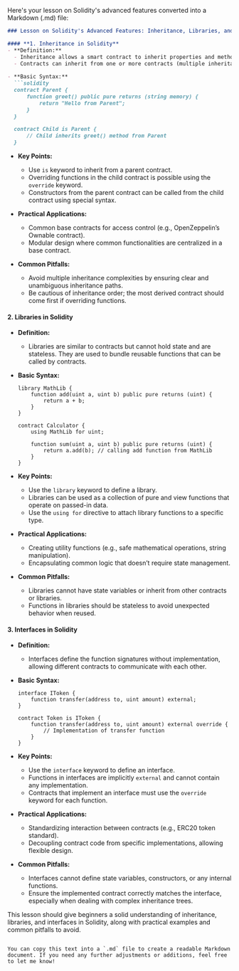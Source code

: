 Here's your lesson on Solidity's advanced features converted into a Markdown (.md) file:

```markdown
### Lesson on Solidity's Advanced Features: Inheritance, Libraries, and Interfaces

#### **1. Inheritance in Solidity**
- **Definition:**
  - Inheritance allows a smart contract to inherit properties and methods from another contract, promoting code reusability and organization.
  - Contracts can inherit from one or more contracts (multiple inheritance), making it possible to extend and override functionalities.
  
- **Basic Syntax:**
  ```solidity
  contract Parent {
      function greet() public pure returns (string memory) {
          return "Hello from Parent";
      }
  }

  contract Child is Parent {
      // Child inherits greet() method from Parent
  }
  ```

- **Key Points:**
  - Use `is` keyword to inherit from a parent contract.
  - Overriding functions in the child contract is possible using the `override` keyword.
  - Constructors from the parent contract can be called from the child contract using special syntax.

- **Practical Applications:**
  - Common base contracts for access control (e.g., OpenZeppelin’s Ownable contract).
  - Modular design where common functionalities are centralized in a base contract.

- **Common Pitfalls:**
  - Avoid multiple inheritance complexities by ensuring clear and unambiguous inheritance paths.
  - Be cautious of inheritance order; the most derived contract should come first if overriding functions.

#### **2. Libraries in Solidity**
- **Definition:**
  - Libraries are similar to contracts but cannot hold state and are stateless. They are used to bundle reusable functions that can be called by contracts.

- **Basic Syntax:**
  ```solidity
  library MathLib {
      function add(uint a, uint b) public pure returns (uint) {
          return a + b;
      }
  }

  contract Calculator {
      using MathLib for uint;

      function sum(uint a, uint b) public pure returns (uint) {
          return a.add(b); // calling add function from MathLib
      }
  }
  ```

- **Key Points:**
  - Use the `library` keyword to define a library.
  - Libraries can be used as a collection of pure and view functions that operate on passed-in data.
  - Use the `using for` directive to attach library functions to a specific type.

- **Practical Applications:**
  - Creating utility functions (e.g., safe mathematical operations, string manipulation).
  - Encapsulating common logic that doesn’t require state management.

- **Common Pitfalls:**
  - Libraries cannot have state variables or inherit from other contracts or libraries.
  - Functions in libraries should be stateless to avoid unexpected behavior when reused.

#### **3. Interfaces in Solidity**
- **Definition:**
  - Interfaces define the function signatures without implementation, allowing different contracts to communicate with each other.

- **Basic Syntax:**
  ```solidity
  interface IToken {
      function transfer(address to, uint amount) external;
  }

  contract Token is IToken {
      function transfer(address to, uint amount) external override {
          // Implementation of transfer function
      }
  }
  ```

- **Key Points:**
  - Use the `interface` keyword to define an interface.
  - Functions in interfaces are implicitly `external` and cannot contain any implementation.
  - Contracts that implement an interface must use the `override` keyword for each function.

- **Practical Applications:**
  - Standardizing interaction between contracts (e.g., ERC20 token standard).
  - Decoupling contract code from specific implementations, allowing flexible design.

- **Common Pitfalls:**
  - Interfaces cannot define state variables, constructors, or any internal functions.
  - Ensure the implemented contract correctly matches the interface, especially when dealing with complex inheritance trees.

This lesson should give beginners a solid understanding of inheritance, libraries, and interfaces in Solidity, along with practical examples and common pitfalls to avoid.
```

You can copy this text into a `.md` file to create a readable Markdown document. If you need any further adjustments or additions, feel free to let me know!